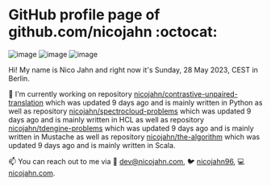 # GitHub profile page of <!-- github -->github.com/nicojahn<!-- github --> :octocat:

![image](https://img.shields.io/badge/in%20progress%20since-aug.%201996-blue?style=flat) ![image](https://img.shields.io/badge/runs%20on-caffeine-brown?style=flat&logo=buy-me-a-coffee&logoColor=brown) ![image](https://img.shields.io/badge/homepage-blank-white?style=flat&?link=https://nicojahn.com&link=https://nicojahn.com)

Hi! My name is <!-- name -->Nico Jahn<!-- name --> and right now it's <!-- date -->Sunday, 28 May 2023, CEST<!-- date --> in <!-- city -->Berlin<!-- city -->.

🔭 I'm currently working on <!-- projects -->repository [nicojahn/contrastive-unpaired-translation](https://github.com/nicojahn/contrastive-unpaired-translation) which was updated 9 days ago and is mainly written in Python as well as repository [nicojahn/spectrocloud-problems](https://github.com/nicojahn/spectrocloud-problems) which was updated 9 days ago and is mainly written in HCL as well as repository [nicojahn/tdengine-problems](https://github.com/nicojahn/tdengine-problems) which was updated 9 days ago and is mainly written in Mustache as well as repository [nicojahn/the-algorithm](https://github.com/nicojahn/the-algorithm) which was updated 9 days ago and is mainly written in Scala<!-- projects -->.

📫 You can reach out to me via <!-- contact -->:email: dev@nicojahn.com, :bird: [nicojahn96](https://twitter.com/nicojahn96), :computer: [nicojahn.com](https://nicojahn.com)<!-- contact -->.
